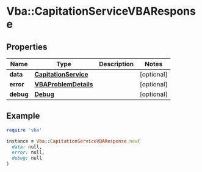# Vba::CapitationServiceVBAResponse

## Properties

| Name | Type | Description | Notes |
| ---- | ---- | ----------- | ----- |
| **data** | [**CapitationService**](CapitationService.md) |  | [optional] |
| **error** | [**VBAProblemDetails**](VBAProblemDetails.md) |  | [optional] |
| **debug** | [**Debug**](Debug.md) |  | [optional] |

## Example

```ruby
require 'vba'

instance = Vba::CapitationServiceVBAResponse.new(
  data: null,
  error: null,
  debug: null
)
```

